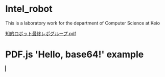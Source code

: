 # Intel_robot
This is a laboratory work for the department of Computer Science at Keio



[知的ロボット最終レポグループ.pdf](https://github.com/SYORA17/Intel_robot/files/4143671/default.pdf)

<script src="//mozilla.github.io/pdf.js/build/pdf.js"></script>
<style>
#the-canvas {
  border: 1px solid black;
  direction: ltr;
}
</style>
<script>
  // atob() is used to convert base64 encoded PDF to binary-like data.
// (See also https://developer.mozilla.org/en-US/docs/Web/API/WindowBase64/
// Base64_encoding_and_decoding.)
var pdfData = atob(
  'JVBERi0xLjcKCjEgMCBvYmogICUgZW50cnkgcG9pbnQKPDwKICAvVHlwZSAvQ2F0YWxvZwog' +
  'IC9QYWdlcyAyIDAgUgo+PgplbmRvYmoKCjIgMCBvYmoKPDwKICAvVHlwZSAvUGFnZXMKICAv' +
  'TWVkaWFCb3ggWyAwIDAgMjAwIDIwMCBdCiAgL0NvdW50IDEKICAvS2lkcyBbIDMgMCBSIF0K' +
  'Pj4KZW5kb2JqCgozIDAgb2JqCjw8CiAgL1R5cGUgL1BhZ2UKICAvUGFyZW50IDIgMCBSCiAg' +
  'L1Jlc291cmNlcyA8PAogICAgL0ZvbnQgPDwKICAgICAgL0YxIDQgMCBSIAogICAgPj4KICA+' +
  'PgogIC9Db250ZW50cyA1IDAgUgo+PgplbmRvYmoKCjQgMCBvYmoKPDwKICAvVHlwZSAvRm9u' +
  'dAogIC9TdWJ0eXBlIC9UeXBlMQogIC9CYXNlRm9udCAvVGltZXMtUm9tYW4KPj4KZW5kb2Jq' +
  'Cgo1IDAgb2JqICAlIHBhZ2UgY29udGVudAo8PAogIC9MZW5ndGggNDQKPj4Kc3RyZWFtCkJU' +
  'CjcwIDUwIFRECi9GMSAxMiBUZgooSGVsbG8sIHdvcmxkISkgVGoKRVQKZW5kc3RyZWFtCmVu' +
  'ZG9iagoKeHJlZgowIDYKMDAwMDAwMDAwMCA2NTUzNSBmIAowMDAwMDAwMDEwIDAwMDAwIG4g' +
  'CjAwMDAwMDAwNzkgMDAwMDAgbiAKMDAwMDAwMDE3MyAwMDAwMCBuIAowMDAwMDAwMzAxIDAw' +
  'MDAwIG4gCjAwMDAwMDAzODAgMDAwMDAgbiAKdHJhaWxlcgo8PAogIC9TaXplIDYKICAvUm9v' +
  'dCAxIDAgUgo+PgpzdGFydHhyZWYKNDkyCiUlRU9G');

// Loaded via <script> tag, create shortcut to access PDF.js exports.
var pdfjsLib = window['pdfjs-dist/build/pdf'];

// The workerSrc property shall be specified.
pdfjsLib.GlobalWorkerOptions.workerSrc = '//mozilla.github.io/pdf.js/build/pdf.worker.js';

// Using DocumentInitParameters object to load binary data.
var loadingTask = pdfjsLib.getDocument({data: pdfData});
loadingTask.promise.then(function(pdf) {
  console.log('PDF loaded');
  
  // Fetch the first page
  var pageNumber = 1;
  pdf.getPage(pageNumber).then(function(page) {
    console.log('Page loaded');
    
    var scale = 1.5;
    var viewport = page.getViewport({scale: scale});

    // Prepare canvas using PDF page dimensions
    var canvas = document.getElementById('the-canvas');
    var context = canvas.getContext('2d');
    canvas.height = viewport.height;
    canvas.width = viewport.width;

    // Render PDF page into canvas context
    var renderContext = {
      canvasContext: context,
      viewport: viewport
    };
    var renderTask = page.render(renderContext);
    renderTask.promise.then(function () {
      console.log('Page rendered');
    });
  });
}, function (reason) {
  // PDF loading error
  console.error(reason);
});
</script>

<h1>PDF.js 'Hello, base64!' example</h1>

<canvas id="the-canvas"></canvas>

